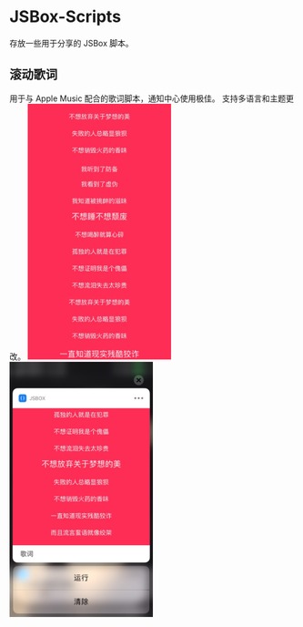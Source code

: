 # JSBox-Scripts
存放一些用于分享的 JSBox 脚本。

## 滚动歌词
用于与 Apple Music 配合的歌词脚本，通知中心使用极佳。
支持多语言和主题更改。
<img src="/images/lyric1.png" width="50%"> <img src="lyric2.png" width="50%">
